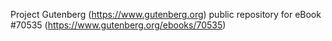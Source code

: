 Project Gutenberg (https://www.gutenberg.org) public repository for
eBook #70535 (https://www.gutenberg.org/ebooks/70535)
